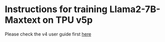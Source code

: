 # Instructions for training Llama2-7B-Maxtext on TPU v5p

Please check the v4 user guide first [here](https://github.com/gclouduniverse/reproducibility/blob/main/Training/TPU-v4/Llama2-7B-Maxtext/TPU_v4_user_guide.md)
